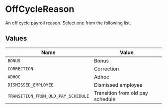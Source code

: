 # OffCycleReason

An off cycle payroll reason. Select one from the following list.


## Values

| Name                               | Value                              |
| ---------------------------------- | ---------------------------------- |
| `BONUS`                            | Bonus                              |
| `CORRECTION`                       | Correction                         |
| `ADHOC`                            | Adhoc                              |
| `DISMISSED_EMPLOYEE`               | Dismissed employee                 |
| `TRANSITION_FROM_OLD_PAY_SCHEDULE` | Transition from old pay schedule   |